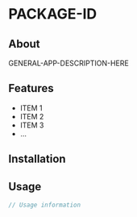 # PACKAGE-ID

<!-- Get badges from http://shields.io/
-->

## About

GENERAL-APP-DESCRIPTION-HERE

## Features

-   ITEM 1
-   ITEM 2
-   ITEM 3
-   ...

## Installation

## Usage

```js
// Usage information
```
